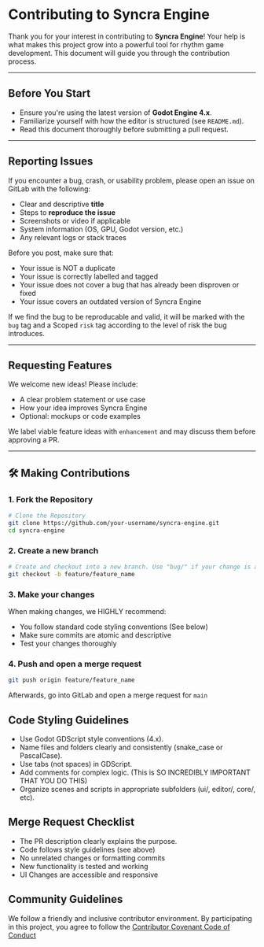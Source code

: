 # Contributing to Syncra Engine

Thank you for your interest in contributing to **Syncra Engine**! Your help is what makes this project grow into a powerful tool for rhythm game development. This document will guide you through the contribution process.

---

## Before You Start

- Ensure you're using the latest version of **Godot Engine 4.x**.
- Familiarize yourself with how the editor is structured (see `README.md`).
- Read this document thoroughly before submitting a pull request.

---

## Reporting Issues

If you encounter a bug, crash, or usability problem, please open an issue on GitLab with the following:

- Clear and descriptive **title**
- Steps to **reproduce the issue**
- Screenshots or video if applicable
- System information (OS, GPU, Godot version, etc.)
- Any relevant logs or stack traces

Before you post, make sure that:

- Your issue is NOT a duplicate
- Your issue is correctly labelled and tagged
- Your issue does not cover a bug that has already been disproven or fixed
- Your issue covers an outdated version of Syncra Engine

If we find the bug to be reproducable and valid, it will be marked with the `bug` tag and a Scoped `risk` tag according to the level of risk the bug introduces.

---

## Requesting Features

We welcome new ideas! Please include:

- A clear problem statement or use case
- How your idea improves Syncra Engine
- Optional: mockups or code examples

We label viable feature ideas with `enhancement` and may discuss them before approving a PR.

---

## 🛠 Making Contributions

### 1. Fork the Repository

```bash
# Clone the Repository
git clone https://github.com/your-username/syncra-engine.git
cd syncra-engine
```

### 2. Create a new branch

```bash
# Create and checkout into a new branch. Use "bug/" if your change is a bug rather than a feature
git checkout -b feature/feature_name
```

### 3. Make your changes

When making changes, we HIGHLY recommend:

- You follow standard code styling conventions (See below)
- Make sure commits are atomic and descriptive
- Test your changes thoroughly

### 4. Push and open a merge request

```bash
git push origin feature/feature_name
```

Afterwards, go into GitLab and open a merge request for `main`

## Code Styling Guidelines

- Use Godot GDScript style conventions (4.x).
- Name files and folders clearly and consistently (snake_case or PascalCase).
- Use tabs (not spaces) in GDScript.
- Add comments for complex logic. (This is SO INCREDIBLY IMPORTANT THAT YOU DO THIS)
- Organize scenes and scripts in appropriate subfolders (ui/, editor/, core/, etc).

## Merge Request Checklist

- The PR description clearly explains the purpose.
- Code follows style guidelines (see above)
- No unrelated changes or formatting commits
- New functionality is tested and working
- UI Changes are accessible and responsive

## Community Guidelines

We follow a friendly and inclusive contributor environment. By participating in this project, you agree to follow the [Contributor Covenant Code of Conduct](https://www.contributor-covenant.org/version/2/1/code_of_conduct/)

